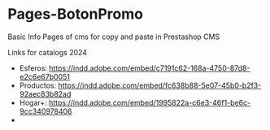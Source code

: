 # Pages-BotonPromo
Basic Info Pages of cms for copy and paste in Prestashop CMS

Links for catalogs 2024
- Esferos: https://indd.adobe.com/embed/c7191c62-168a-4750-87d8-e2c6e67b0051
- Productos: https://indd.adobe.com/embed/fc638b88-5e07-45b0-b2f3-92aec83b82ad
- Hogar+: https://indd.adobe.com/embed/1995822a-c6e3-46f1-be6c-9cc340978406
- 
